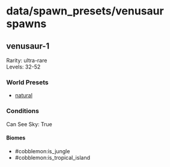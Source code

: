 # data/spawn_presets/venusaur spawns  
  
## venusaur-1  
Rarity: ultra-rare  
Levels: 32-52  
  
### World Presets  
* [natural](/data/world_presets/natural.md)  
  
### Conditions  
Can See Sky: True  
  
#### Biomes  
  * #cobblemon:is_jungle
  * #cobblemon:is_tropical_island
  
